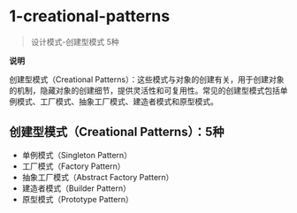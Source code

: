 # 1-creational-patterns

> 设计模式-创建型模式 5种

**说明**

创建型模式（Creational Patterns）：这些模式与对象的创建有关，用于创建对象的机制，隐藏对象的创建细节，提供灵活性和可复用性。常见的创建型模式包括单例模式、工厂模式、抽象工厂模式、建造者模式和原型模式。

## 创建型模式（Creational Patterns）：5种

* 单例模式（Singleton Pattern）
* 工厂模式（Factory Pattern）
* 抽象工厂模式（Abstract Factory Pattern）
* 建造者模式（Builder Pattern）
* 原型模式（Prototype Pattern）



